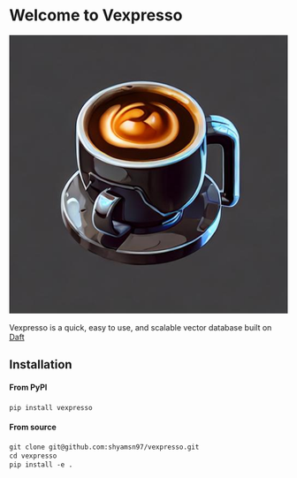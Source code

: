 # Welcome to Vexpresso

![](_static/cup.png)

Vexpresso is a quick, easy to use, and scalable vector database built on [Daft](https://www.getdaft.io/)

## Installation

#### From PyPI

```pip install vexpresso```

#### From source

```
git clone git@github.com:shyamsn97/vexpresso.git
cd vexpresso
pip install -e .
```
